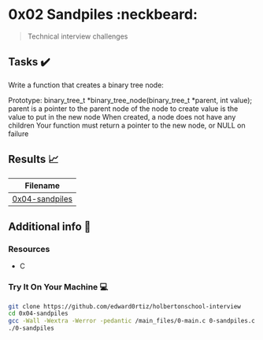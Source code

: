 # 0x02 Sandpiles :neckbeard:

> Technical interview challenges

## Tasks :heavy_check_mark:

Write a function that creates a binary tree node:

Prototype: binary_tree_t *binary_tree_node(binary_tree_t *parent, int value);
parent is a pointer to the parent node of the node to create
value is the value to put in the new node
When created, a node does not have any children
Your function must return a pointer to the new node, or NULL on failure

## Results :chart_with_upwards_trend:

| Filename |
| ------ |
| [0x04-sandpiles](https://github.com/edward0rtiz/holbertonschool-interview/blob/master/0x04-sandpiles/0-sandpiles.c)|


## Additional info :construction:
### Resources

- C


### Try It On Your Machine :computer:
```bash
git clone https://github.com/edward0rtiz/holbertonschool-interview
cd 0x04-sandpiles
gcc -Wall -Wextra -Werror -pedantic /main_files/0-main.c 0-sandpiles.c -o 0-sandpiles 1-heap_insert.c 0-binary_tree_node.c -o 1-heap_insert
./0-sandpiles 
```
